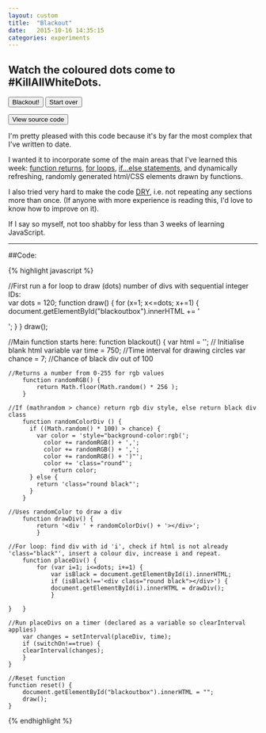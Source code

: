 ```yaml
---
layout: custom
title:  "Blackout"
date:   2015-10-16 14:35:15
categories: experiments
---
```


## Watch the coloured dots come to #KillAllWhiteDots.

<button id="blackout" onclick="blackout()">Blackout!</button> <button onclick="reset()">Start over</button>
<div id="blackoutbox"></div>
<script src="/assets/js/blackout.js"></script>
<a name="code"></a>
<button id="source" onclick="document.location+='#code';return false;">View source code</button>

I'm pretty pleased with this code because it's by far the most complex that I've written to date. 

I wanted it to incorporate some of the main areas that I've learned this week: [function returns](http://www.w3schools.com/js/js_functions.asp), [for loops](https://developer.mozilla.org/en/docs/Web/JavaScript/Reference/Statements/for), [if...else statements](http://www.w3schools.com/js/js_if_else.asp), and dynamically refreshing, randomly generated html/CSS elements drawn by functions.

I also tried very hard to make the code [DRY](https://en.wikipedia.org/wiki/Don%27t_repeat_yourself), i.e. not repeating any sections more than once. (If anyone with more experience is reading this, I'd love to know how to improve on it).

If I say so myself, not too shabby for less than 3 weeks of learning JavaScript.

---------------------

##Code:

{% highlight javascript %}
    
//First run a for loop to draw (dots) number of divs with sequential integer IDs:	
    var dots = 120;
    function draw() {
	    for (x=1; x<=dots; x+=1) {
		    document.getElementById("blackoutbox").innerHTML += '<div id="' + x + '" class="round grey"></div>';
	    }
    } 
    draw();

//Main function starts here:
    function blackout() {
    var html = ''; // Initialise blank html variable
    var time = 750; //Time interval for drawing circles
    var chance = 7; //Chance of black div out of 100
    
    //Returns a number from 0-255 for rgb values
	    function randomRGB() {
		    return Math.floor(Math.random() * 256 );
	    }

    //If (mathrandom > chance) return rgb div style, else return black div class
	    function randomColorDiv () {	  
	      if ((Math.random() * 100) > chance) {
	      	var color = 'style="background-color:rgb(';
	      	  color += randomRGB() + ',';
		      color += randomRGB() + ',';
		      color += randomRGB() + ')"';
		      color += 'class="round"';	
		      	return color;
	      } else {
	      	return 'class="round black"';
	      }
	    }

    //Uses randomColor to draw a div
	    function drawDiv() {
	      	return '<div ' + randomColorDiv() + '></div>';
		    }

    //For loop: find div with id 'i', check if html is not already 'class="black"', insert a colour div, increase i and repeat.
	    function placeDiv() {
		    for (var i=1; i<=dots; i+=1) {
			    var isBlack = document.getElementById(i).innerHTML;
			    if (isBlack!=='<div class="round black"></div>') {
			    document.getElementById(i).innerHTML = drawDiv();
			    }
		
    }	}

    //Run placeDivs on a timer (declared as a variable so clearInterval applies)	
	    var changes = setInterval(placeDiv, time);
	    if (switchOn!==true) {
	    clearInterval(changes);
	    }
    }

    //Reset function
    function reset() {
	    document.getElementById("blackoutbox").innerHTML = "";
	    draw();
    }
    
{% endhighlight %}

